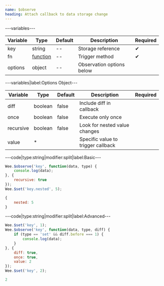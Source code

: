 ```yaml
---
name: $observe
heading: Attach callback to data storage change
---
```


---variables---

| Variable | Type | Default | Description | Required |
| -- | -- | -- | -- | -- |
| key | string | -- | Storage reference | ✔ |
| fn | [function](/script/#functions) | -- | Trigger method | ✔ |
| options | object | -- | Observation options below ||

---variables|label:Options Object---

| Variable | Type | Default | Description | Required |
| -- | -- | -- | -- | -- |
| diff | boolean | false | Include diff in callback ||
| once | boolean | false | Execute only once ||
| recursive | boolean | false | Look for nested value changes ||
| value | * || Specific value to trigger callback ||

---code|type:string|modifier:split|label:Basic---

```javascript
Wee.$observe('key', function(data, type) {
	console.log(data);
}, {
	recursive: true
});
Wee.$set('key.nested', 5);
```

```javascript
{
	nested: 5
}
```

---code|type:string|modifier:split|label:Advanced---

```javascript
Wee.$set('key', 1);
Wee.$observe('key', function(data, type, diff) {
	if (type == 'set' && diff.before === 1) {
		console.log(data);
	}
}, {
	diff: true,
	once: true,
	value: 2
});
Wee.$set('key', 2);
```

```javascript
2
```